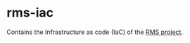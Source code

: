 # rms-iac
Contains the Infrastructure as code (IaC) of the [RMS project](https://github.com/Grupo-G03-4SOAT-FIAP/rms-bff).
